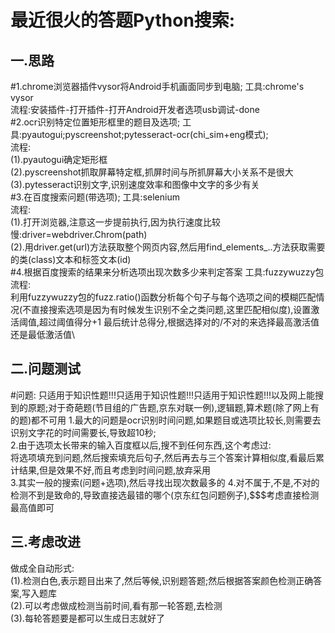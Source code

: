 最近很火的答题Python搜索:
==
一.思路
---
#1.chrome浏览器插件vysor将Android手机画面同步到电脑;
工具:chrome's vysor\
流程:安装插件-打开插件-打开Android开发者选项usb调试-done\
#2.ocr识别特定位置矩形框里的题目及选项;
工具:pyautogui;pyscreenshot;pytesseract-ocr(chi_sim+eng模式);\
流程:\
(1).pyautogui确定矩形框\
(2).pyscreenshot抓取屏幕特定框,抓屏时间与所抓屏幕大小关系不是很大\
(3).pytesseract识别文字,识别速度效率和图像中文字的多少有关\
#3.在百度搜索问题(带选项);
工具:selenium\
流程:\
(1).打开浏览器,注意这一步提前执行,因为执行速度比较慢:driver=webdriver.Chrom(path)\
(2).用driver.get(url)方法获取整个网页内容,然后用find_elements_..方法获取需要的类(class)文本和标签文本(id)\
#4.根据百度搜索的结果来分析选项出现次数多少来判定答案
工具:fuzzywuzzy包\
流程:\
利用fuzzywuzzy包的fuzz.ratio()函数分析每个句子与每个选项之间的模糊匹配情况(不直接搜索选项是因为有时候发生识别不全之类问题,这里匹配相似度),设置激活阈值,超过阈值得分+1
最后统计总得分,根据选择对的/不对的来选择最高激活值还是最低激活值\

二.问题测试
---
#问题:
只适用于知识性题!!!只适用于知识性题!!!只适用于知识性题!!!以及网上能搜到的原题;对于奇葩题(节目组的广告题,京东对联一例),逻辑题,算术题(除了网上有的题)都不可用
1.最大的问题是ocr识别时间问题,如果题目或选项比较长,则需要去识别文字花的时间需要长,导致超10秒;\
2.由于选项太长带来的输入百度框以后,搜不到任何东西,这个考虑过:\
将选项填充到问题,然后搜索填充后句子,然后再去与三个答案计算相似度,看最后累计结果,但是效果不好,而且考虑到时间问题,放弃采用\
3.其实一般的搜索(问题+选项),然后寻找出现次数最多的
4.对不属于,不是,不对的检测不到是致命的,导致直接选最错的哪个(京东红包问题例子),$$$考虑直接检测最高值即可

三.考虑改进
---
做成全自动形式:\
(1).检测白色,表示题目出来了,然后等候,识别题答题;然后根据答案颜色检测正确答案,写入题库\
(2).可以考虑做成检测当前时间,看有那一轮答题,去检测\
(3).每轮答题要是都可以生成日志就好了
